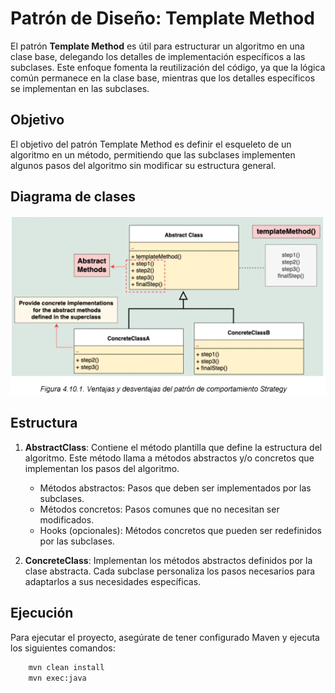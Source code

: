 # Patrón de Diseño: Template Method

El patrón **Template Method** es útil para estructurar un algoritmo en una clase base, delegando los detalles de implementación específicos a las subclases. Este enfoque fomenta la reutilización del código, ya que la lógica común permanece en la clase base, mientras que los detalles específicos se implementan en las subclases.
## Objetivo

El objetivo del patrón Template Method es definir el esqueleto de un algoritmo en un método, permitiendo que las subclases implementen algunos pasos del algoritmo sin modificar su estructura general.

## Diagrama de clases
![Diagrama de clases del patrón de comportamiento Template Method](src/main/resources/img/image.png)

## Estructura
1. **AbstractClass**: Contiene el método plantilla que define la estructura del algoritmo. Este método llama a métodos abstractos y/o concretos que implementan los pasos del algoritmo.
    - Métodos abstractos: Pasos que deben ser implementados por las subclases.
    - Métodos concretos: Pasos comunes que no necesitan ser modificados.
    - Hooks (opcionales): Métodos concretos que pueden ser redefinidos por las subclases.

2. **ConcreteClass**: Implementan los métodos abstractos definidos por la clase abstracta. Cada subclase personaliza los pasos necesarios para adaptarlos a sus necesidades específicas.

## Ejecución
Para ejecutar el proyecto, asegúrate de tener configurado Maven y ejecuta los siguientes comandos:
```bash
    mvn clean install
    mvn exec:java

